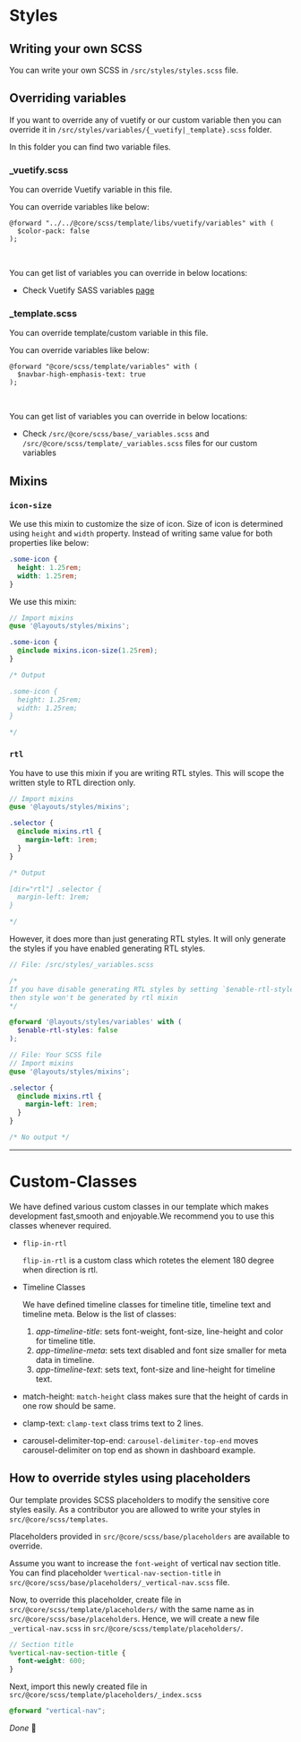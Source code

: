 # Styles

## Writing your own SCSS

You can write your own SCSS in `/src/styles/styles.scss` file.

## Overriding variables

If you want to override any of vuetify or our custom variable then you can override it in `/src/styles/variables/{_vuetify|_template}.scss` folder.

In this folder you can find two variable files.

### _vuetify.scss

You can override Vuetify variable in this file.

You can override variables like below:

```scss{2}
@forward "../../@core/scss/template/libs/vuetify/variables" with (
  $color-pack: false
);
```

<br>

You can get list of variables you can override in below locations:

- Check Vuetify SASS variables [page](https://next.vuetifyjs.com/en/features/sass-variables/)

### _template.scss

You can override template/custom variable in this file.

You can override variables like below:

```scss{2}
@forward "@core/scss/template/variables" with (
  $navbar-high-emphasis-text: true
);
```

<br>

You can get list of variables you can override in below locations:

- Check `/src/@core/scss/base/_variables.scss` and `/src/@core/scss/template/_variables.scss` files for our custom variables

## Mixins

### `icon-size`

We use this mixin to customize the size of icon. Size of icon is determined using `height` and `width` property. Instead of writing same value for both properties like below:

```scss
.some-icon {
  height: 1.25rem;
  width: 1.25rem;
}
```

We use this mixin:

```scss
// Import mixins
@use '@layouts/styles/mixins';

.some-icon {
  @include mixins.icon-size(1.25rem);
}

/* Output

.some-icon {
  height: 1.25rem;
  width: 1.25rem;
}

*/
```

### `rtl`

You have to use this mixin if you are writing RTL styles. This will scope the written style to RTL direction only.

```scss
// Import mixins
@use '@layouts/styles/mixins';

.selector {
  @include mixins.rtl {
    margin-left: 1rem;
  }
}

/* Output

[dir="rtl"] .selector {
  margin-left: 1rem;
}

*/
```

However, it does more than just generating RTL styles. It will only generate the styles if you have enabled generating RTL styles.

```scss
// File: /src/styles/_variables.scss

/*
If you have disable generating RTL styles by setting `$enable-rtl-styles: false`
then style won't be generated by rtl mixin
*/

@forward '@layouts/styles/variables' with (
  $enable-rtl-styles: false
);
```

```scss
// File: Your SCSS file
// Import mixins
@use '@layouts/styles/mixins';

.selector {
  @include mixins.rtl {
    margin-left: 1rem;
  }
}

/* No output */
```

---

# Custom-Classes

We have defined various custom classes in our template which makes development fast,smooth and enjoyable.We recommend you to use this classes whenever required.

- `flip-in-rtl`  
  
  `flip-in-rtl` is a custom class which rotetes the element 180 degree when direction is rtl.

- Timeline Classes

  We have defined timeline classes for timeline title, timeline text and timeline meta. Below is the list of classes:
  1. *app-timeline-title*: sets font-weight, font-size, line-height and color for timeline title.
  2. *app-timeline-meta*: sets text disabled and font size smaller for meta data in timeline.
  3. *app-timeline-text*: sets text, font-size  and line-height for timeline text.

- match-height:  `match-height` class makes sure that the height of cards in one row should be same.
- clamp-text: `clamp-text` class trims text to 2 lines.
- carousel-delimiter-top-end: `carousel-delimiter-top-end` moves carousel-delimiter on top end as shown in dashboard example.

## How to override styles using placeholders <Badge text="Contributors"/>

Our template provides SCSS placeholders to modify the sensitive core styles easily. As a contributor you are allowed to write your styles in `src/@core/scss/templates`.

Placeholders provided in `src/@core/scss/base/placeholders` are available to override.

Assume you want to increase the `font-weight` of vertical nav section title. You can find placeholder `%vertical-nav-section-title` in `src/@core/scss/base/placeholders/_vertical-nav.scss` file.

Now, to override this placeholder, create file in `src/@core/scss/template/placeholders/` with the same name as in `src/@core/scss/base/placeholders`. Hence, we will create a new file `_vertical-nav.scss` in `src/@core/scss/template/placeholders/`.

```scss
// Section title
%vertical-nav-section-title {
  font-weight: 600;
}
```

Next, import this newly created file in `src/@core/scss/template/placeholders/_index.scss`

```scss
@forward "vertical-nav";
```

*Done* 🥳
